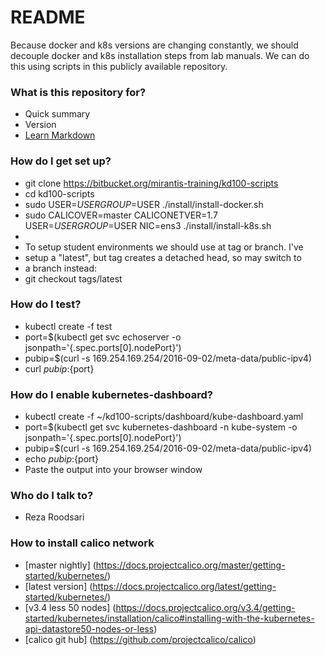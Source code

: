 # README #

Because docker and k8s versions are changing constantly, we should decouple docker and k8s installation
steps from lab manuals. We can do this using scripts in this publicly available repository.

### What is this repository for? ###

* Quick summary
* Version
* [Learn Markdown](https://bitbucket.org/tutorials/markdowndemo)

### How do I get set up? ###

* git clone https://bitbucket.org/mirantis-training/kd100-scripts
* cd kd100-scripts
* sudo USER=$USER GROUP=$USER ./install/install-docker.sh
* sudo CALICOVER=master CALICONETVER=1.7 USER=$USER GROUP=$USER NIC=ens3 ./install/install-k8s.sh
* 
* To setup student environments we should use at tag or branch. I've
* setup a "latest", but tag creates a detached head, so may switch to
* a branch instead:
* git checkout tags/latest

### How do I test? ###

* kubectl create -f test
* port=$(kubectl get svc echoserver -o jsonpath='{.spec.ports[0].nodePort}')
* pubip=$(curl -s 169.254.169.254/2016-09-02/meta-data/public-ipv4)
* curl ${pubip}:${port}

### How do I enable kubernetes-dashboard? ###

* kubectl create -f ~/kd100-scripts/dashboard/kube-dashboard.yaml
* port=$(kubectl get svc kubernetes-dashboard -n kube-system -o jsonpath='{.spec.ports[0].nodePort}')
* pubip=$(curl -s 169.254.169.254/2016-09-02/meta-data/public-ipv4)
* echo ${pubip}:${port}
* Paste the output into your browser window

### Who do I talk to? ###

* Reza Roodsari


### How to install calico network  ###

* [master nightly] (https://docs.projectcalico.org/master/getting-started/kubernetes/)
* [latest version] (https://docs.projectcalico.org/latest/getting-started/kubernetes/)
* [v3.4 less 50 nodes] (https://docs.projectcalico.org/v3.4/getting-started/kubernetes/installation/calico#installing-with-the-kubernetes-api-datastore50-nodes-or-less)
* [calico git hub] (https://github.com/projectcalico/calico)
